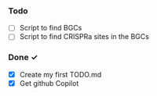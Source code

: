### Todo

- [ ] Script to find BGCs
- [ ] Script to find CRISPRa sites in the BGCs

### Done ✓

- [x] Create my first TODO.md  
- [x] Get github Copilot